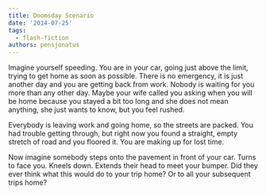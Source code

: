 ```yaml
---
title: Doomsday Scenario
date: '2014-07-25'
tags:
  - flash-fiction
authors: pensjonatus
---
```


Imagine yourself speeding. You are in your car, going just above the limit,
trying to get home as soon as possible. There is no emergency, it is just
another day and you are getting back from work. Nobody is waiting for you more
than any other day. Maybe your wife called you asking when you will be home
because you stayed a bit too long and she does not mean anything, she just wants
to know, but you feel rushed.

<!-- truncate -->

Everybody is leaving work and going home, so the streets are packed. You had
trouble getting through, but right now you found a straight, empty stretch of
road and you floored it. You are making up for lost time.

Now imagine somebody steps onto the pavement in front of your car. Turns to face
you. Kneels down. Extends their head to meet your bumper. Did they ever think
what this would do to your trip home? Or to all your subsequent trips home?
